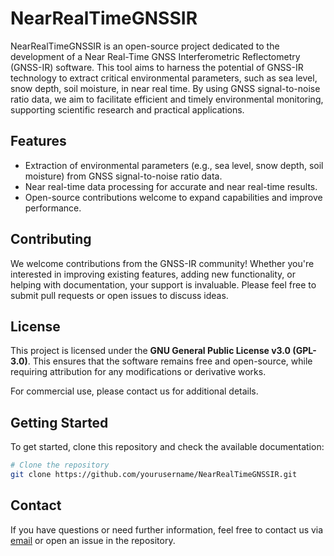 # NearRealTimeGNSSIR

NearRealTimeGNSSIR is an open-source project dedicated to the development of a Near Real-Time GNSS Interferometric Reflectometry (GNSS-IR) software. This tool aims to harness the potential of GNSS-IR technology to extract critical environmental parameters, such as sea level, snow depth, soil moisture, in near real time. By using GNSS signal-to-noise ratio data, we aim to facilitate efficient and timely environmental monitoring, supporting scientific research and practical applications.

## Features

- Extraction of environmental parameters (e.g., sea level, snow depth, soil moisture) from GNSS signal-to-noise ratio data.
- Near real-time data processing for accurate and near real-time results.
- Open-source contributions welcome to expand capabilities and improve performance.

## Contributing

We welcome contributions from the GNSS-IR community! Whether you're interested in improving existing features, adding new functionality, or helping with documentation, your support is invaluable. Please feel free to submit pull requests or open issues to discuss ideas.

## License

This project is licensed under the **GNU General Public License v3.0 (GPL-3.0)**. This ensures that the software remains free and open-source, while requiring attribution for any modifications or derivative works.

For commercial use, please contact us for additional details.

## Getting Started

To get started, clone this repository and check the available documentation:

```sh
# Clone the repository
git clone https://github.com/yourusername/NearRealTimeGNSSIR.git
```

## Contact

If you have questions or need further information, feel free to contact us via [email](mailto:cemali@yildiz.edu.tr) or open an issue in the repository.
